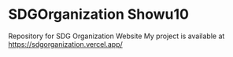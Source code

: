 # SDGOrganization Showu10
Repository for SDG Organization Website
My project is available at https://sdgorganization.vercel.app/
